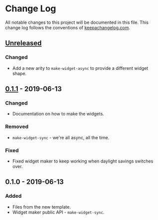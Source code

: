 # Change Log
All notable changes to this project will be documented in this file. This change log follows the conventions of [keepachangelog.com](http://keepachangelog.com/).

## [Unreleased]
### Changed
- Add a new arity to `make-widget-async` to provide a different widget shape.

## [0.1.1] - 2019-06-13
### Changed
- Documentation on how to make the widgets.

### Removed
- `make-widget-sync` - we're all async, all the time.

### Fixed
- Fixed widget maker to keep working when daylight savings switches over.

## 0.1.0 - 2019-06-13
### Added
- Files from the new template.
- Widget maker public API - `make-widget-sync`.

[Unreleased]: https://github.com/your-name/mappings/compare/0.1.1...HEAD
[0.1.1]: https://github.com/your-name/mappings/compare/0.1.0...0.1.1
